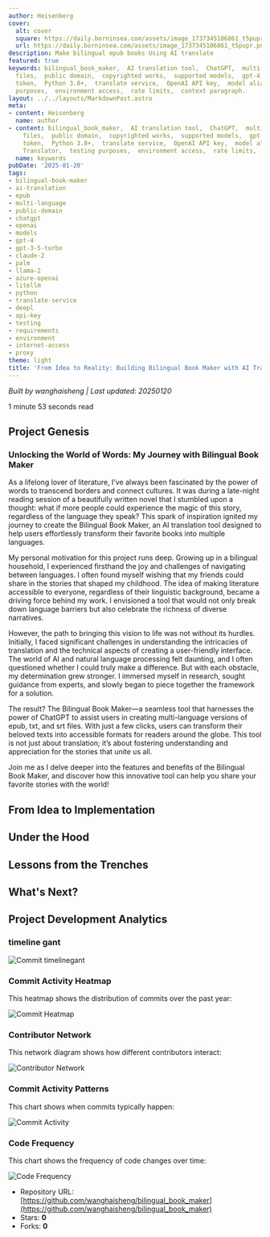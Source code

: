 ```yaml
---
author: Heisenberg
cover:
  alt: cover
  square: https://daily.borninsea.com/assets/image_1737345106861_t5pupr.png
  url: https://daily.borninsea.com/assets/image_1737345106861_t5pupr.png
description: Make bilingual epub books Using AI translate
featured: true
keywords: bilingual_book_maker,  AI translation tool,  ChatGPT,  multi-language,  epub,  txt,  srt
  files,  public domain,  copyrighted works,  supported models,  gpt-4,  gpt-3.5-turbo,  liteLLM,  OpenAI
  token,  Python 3.8+,  translate service,  OpenAI API key,  model alias,  DeepL Translator,  testing
  purposes,  environment access,  rate limits,  context paragraph.
layout: ../../layouts/MarkdownPost.astro
meta:
- content: Heisenberg
  name: author
- content: bilingual_book_maker,  AI translation tool,  ChatGPT,  multi-language,  epub,  txt,  srt
    files,  public domain,  copyrighted works,  supported models,  gpt-4,  gpt-3.5-turbo,  liteLLM,  OpenAI
    token,  Python 3.8+,  translate service,  OpenAI API key,  model alias,  DeepL
    Translator,  testing purposes,  environment access,  rate limits,  context paragraph.
  name: keywords
pubDate: '2025-01-20'
tags:
- bilingual-book-maker
- ai-translation
- epub
- multi-language
- public-domain
- chatgpt
- openai
- models
- gpt-4
- gpt-3-5-turbo
- claude-2
- palm
- llama-2
- azure-openai
- litellm
- python
- translate-service
- deepl
- api-key
- testing
- requirements
- environment
- internet-access
- proxy
theme: light
title: 'From Idea to Reality: Building Bilingual Book Maker with AI Translation'
---
```




*Built by wanghaisheng | Last updated: 20250120*

1 minute 53 seconds  read
## Project Genesis

### Unlocking the World of Words: My Journey with Bilingual Book Maker

As a lifelong lover of literature, I’ve always been fascinated by the power of words to transcend borders and connect cultures. It was during a late-night reading session of a beautifully written novel that I stumbled upon a thought: what if more people could experience the magic of this story, regardless of the language they speak? This spark of inspiration ignited my journey to create the Bilingual Book Maker, an AI translation tool designed to help users effortlessly transform their favorite books into multiple languages.

My personal motivation for this project runs deep. Growing up in a bilingual household, I experienced firsthand the joy and challenges of navigating between languages. I often found myself wishing that my friends could share in the stories that shaped my childhood. The idea of making literature accessible to everyone, regardless of their linguistic background, became a driving force behind my work. I envisioned a tool that would not only break down language barriers but also celebrate the richness of diverse narratives.

However, the path to bringing this vision to life was not without its hurdles. Initially, I faced significant challenges in understanding the intricacies of translation and the technical aspects of creating a user-friendly interface. The world of AI and natural language processing felt daunting, and I often questioned whether I could truly make a difference. But with each obstacle, my determination grew stronger. I immersed myself in research, sought guidance from experts, and slowly began to piece together the framework for a solution.

The result? The Bilingual Book Maker—a seamless tool that harnesses the power of ChatGPT to assist users in creating multi-language versions of epub, txt, and srt files. With just a few clicks, users can transform their beloved texts into accessible formats for readers around the globe. This tool is not just about translation; it’s about fostering understanding and appreciation for the stories that unite us all.

Join me as I delve deeper into the features and benefits of the Bilingual Book Maker, and discover how this innovative tool can help you share your favorite stories with the world!

## From Idea to Implementation



## Under the Hood



## Lessons from the Trenches



## What's Next?


## Project Development Analytics
### timeline gant

![Commit timelinegant](https://daily.borninsea.com/assets/bilingual_book_maker-timeline_chart.png)


### Commit Activity Heatmap
This heatmap shows the distribution of commits over the past year:

![Commit Heatmap]()

### Contributor Network
This network diagram shows how different contributors interact:

![Contributor Network](https://daily.borninsea.com/assets/bilingual_book_maker-contribution_network.png)

### Commit Activity Patterns
This chart shows when commits typically happen:

![Commit Activity](https://daily.borninsea.com/assets/bilingual_book_maker-commit_activity.png)

### Code Frequency
This chart shows the frequency of code changes over time:

![Code Frequency](https://daily.borninsea.com/assets/bilingual_book_maker-code_frequency.png)



* Repository URL: [https://github.com/wanghaisheng/bilingual_book_maker](https://github.com/wanghaisheng/bilingual_book_maker)
* Stars: **0**
* Forks: **0**

